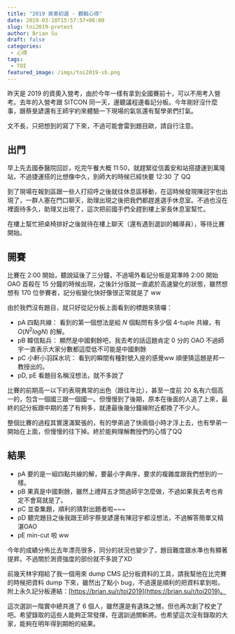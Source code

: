 ```yaml
---
title: "2019 資奧初選 - 觀戰心得"
date: 2019-03-10T15:57:57+08:00
slug: toi2019-pretest
author: Brian Su
draft: false
categories:
 - 心得
tags:
 - TOI
featured_image: /imgs/toi2019-sb.png
---
```


昨天是 2019 的資奧入營考，由於今年一樣有拿到全國賽前十，可以不用考入營考。去年的入營考跟 SITCON 同一天，邊聽議程邊看記分板。今年剛好沒什麼事，跟蔡旻諺還有王師宇約來體驗一下現場的氣氛還有幫學弟們打氣。

文不長，只把想到的寫了下來，不過可能會雷到題目歐，請自行注意。

<!--more-->

## 出門

早上先去國泰醫院回診，吃完午餐大概 11:50，就趕緊從信義安和站搭捷運到萬隆站，不過捷運搭的比想像中久，到師大的時候已經快要 12:30 了 QQ

到了現場在報到區跟一些人打招呼之後就往休息區移動，在這時候發現陳冠宇也出現了，一群人塞在門口聊天，助理出現之後把我們都趕進選手休息室。不過也沒在裡面待多久，助理又出現了，這次把前國手們全趕到樓上家長休息室幫忙。

在樓上幫忙把桌椅排好之後就待在樓上聊天（還有遇到選訓的輔導員），等待比賽開始。

## 開賽

比賽在 2:00 開始，聽說延後了三分鐘，不過場外看記分板是寫準時 2:00 開始 OAO 首殺在 15 分鐘的時候出現，之後計分版就一直處於高速變化的狀態，雖然想想有 170 位參賽者，記分板變化快好像很正常就是了 ww

由於我們沒有題目，就只好從記分板上面看到的標題來猜囉：

- pA 四點共線： 看到的第一個想法是給 $N$ 個點問有多少個 4-tuple 共線，有 $O(N^2logN)$ 的解。
- pB 韓信點兵： 顯然是中國剩餘吧，我去考的話這題肯定 0 分的 OAO 不過師宇一直表示大家分數都這麼低不可能是中國剩餘
- pC 小軒小羽踩水坑： 看到的瞬間有種對號入座的感覺ww 順便猜這題是邦一教授出的。
- pD, pE 看題目名稱沒想法，就不多說了

比賽的前期高一以下的表現異常的出色（跟往年比），甚至一度前 20 名有六個高一的，包含一個國三跟一個國一。但慢慢到了後期，原本在後面的人追了上來，最終的記分板跟中期的差了有夠多，就連最後幾分鐘線附近都換了不少人。

整個比賽的過程其實還滿緊張的，有的學弟過了快兩個小時才浮上去，也有學弟一開始在上面，但慢慢的往下掉。終於能夠理解教授們的心情了QQ

## 結果

- pA 要的是一組四點共線的解，要最小字典序，要求的複雜度跟我們想到的一樣。
- pB 果真是中國剩餘，雖然上禮拜五才問過師宇怎麼做，不過如果我去考也肯定不會寫就是了。
- pC 並查集題，順利的猜對出題者啦~~~
- pD 聽完題目之後我跟王師宇蔡旻諺還有陳冠宇都沒想法，不過解答簡單又精湛OAO
- pE min-cut 啦 ww

今年的成績分佈比去年漂亮很多，同分的狀況也變少了，題目難度跟水準也有顯著提昇。不過關於測資強度的部份就不多說了XD

前幾天林宇翔給了我一個用來 dump CMS 記分板資料的工具，請我幫他在比完賽的時候把資料 dump 下來，雖然出了點小 bug，不過還是順利的把資料拿到啦。附上永久記分板連結：[https://brian.su/r/toi2019](https://brian.su/r/toi2019)。

這次選訓一階實中總共進了 6 個人，雖然還是有遺珠之憾，但也再次創了校史了吧。希望錄取的這些人能夠正常發揮，在選訓過關斬將。也希望這次沒有錄取的大家，能夠在明年得到期盼的結果。
